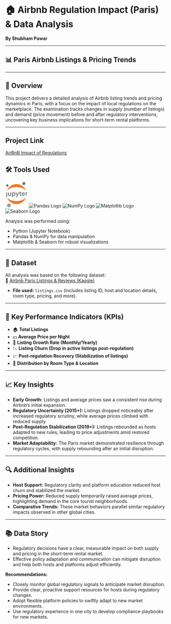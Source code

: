 # 🏠 Airbnb Regulation Impact (Paris) & Data Analysis

**By Shubham Pawar**

---

## 📊 Paris Airbnb Listings & Pricing Trends

---

## 📌 Overview

This project delivers a detailed analysis of Airbnb listing trends and pricing dynamics in Paris, with a focus on the impact of local regulations on the marketplace. The examination tracks changes in supply (number of listings) and demand (price movement) before and after regulatory interventions, uncovering key business implications for short-term rental platforms.

---
## Project Link

[AirBnB Impact of Regulations](https://github.com/mjshubham21/AirBnB_Python_Project/blob/main/AirBnB_regulation_impact.ipynb)

## 🛠️ Tools Used

<img src="https://github.com/mjshubham21/AirBnB_Python_Project/blob/main/assets/Jupyter.svg" alt="Jupyter Logo" width="70"/>
<img src="https://github.com/mjshubham21/AirBnB_Python_Project/blob/main/assets/pandas.jpg" alt="Pandas Logo" width="70"/>
<img src="https://github.com/mjshubham21/AirBnB_Python_Project/blob/main/assets/numpy.jpg" alt="NumPy Logo" width="70"/>
<img src="https://github.com/mjshubham21/AirBnB_Python_Project/blob/main/assets/matplotlib.jpg" alt="Matplotlib Logo" width="70"/>
<img src="https://github.com/mjshubham21/AirBnB_Python_Project/blob/main/assets/seaborn.jpg" alt="Seaborn Logo" width="120"/>


Analysis was performed using:

- Python (Jupyter Notebook)
- Pandas & NumPy for data manipulation
- Matplotlib & Seaborn for robust visualizations

---

## 📁 Dataset

All analysis was based on the following dataset:  
🔗 [Airbnb Paris Listings & Reviews (Kaggle)](https://www.kaggle.com/datasets/mysarahmadbhat/airbnb-listings-reviews)

- **File used:** `listings.csv` (includes listing ID, host and location details, room type, pricing, and more).

---

## 🎯 Key Performance Indicators (KPIs)

- 🏠 **Total Listings**
- 💵 **Average Price per Night**
- 🔄 **Listing Growth Rate (Monthly/Yearly)**
- 📉 **Listing Churn (Drop in active listings post-regulation)**
- 📈 **Post-regulation Recovery (Stabilization of listings)**
- 🧾 **Distribution by Room Type & Location**

---

## 📈 Key Insights

- **Early Growth:** Listings and average prices saw a consistent rise during Airbnb’s initial expansion.
- **Regulatory Uncertainty (2015+):** Listings dropped noticeably after increased regulatory scrutiny, while average prices climbed with reduced supply.
- **Post-Regulation Stabilization (2019+):** Listings rebounded as hosts adapted to new rules, leading to price adjustments amid restored competition.
- **Market Adaptability:** The Paris market demonstrated resilience through regulatory cycles, with supply rebounding after an initial disruption.

---

## 🔍 Additional Insights

- **Host Support:** Regulatory clarity and platform education reduced host churn and stabilized the market.
- **Pricing Power:** Reduced supply temporarily raised average prices, highlighting demand in the core tourist neighborhoods.
- **Comparative Trends:** These market behaviors parallel similar regulatory impacts observed in other global cities.

---

## 📚 Data Story

- Regulatory decisions have a clear, measurable impact on both supply and pricing in the short-term rental market.
- Effective policy adaptation and communication can mitigate disruption and help both hosts and platforms adjust efficiently.

**Recommendations:**

- Closely monitor global regulatory signals to anticipate market disruption.
- Provide clear, proactive support resources for hosts during regulatory changes.
- Adopt flexible platform policies to swiftly adapt to new market environments.
- Use regulatory experience in one city to develop compliance playbooks for new markets.
